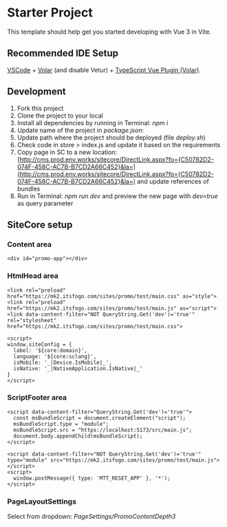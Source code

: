 # Starter Project

This template should help get you started developing with Vue 3 in Vite.

## Recommended IDE Setup

[VSCode](https://code.visualstudio.com/) + [Volar](https://marketplace.visualstudio.com/items?itemName=Vue.volar) (and disable Vetur) + [TypeScript Vue Plugin (Volar)](https://marketplace.visualstudio.com/items?itemName=Vue.vscode-typescript-vue-plugin).

## Development

1. Fork this project  
2. Clone the project to your local  
3. Install all dependencies by running in Terminal: *npm i*  
4. Update name of the project in *package.json:*  
5. Update path where the project should be deployed (file *deploy.sh*)  
6. Check code in store > index.js and update it based on the requirements  
7. Copy page in SC to a new location: [http://cms.prod.env.works/sitecore/DirectLink.aspx?fo={C50782D2-074F-458C-AC7B-B7CD2A66C452}&la=](http://cms.prod.env.works/sitecore/DirectLink.aspx?fo={C50782D2-074F-458C-AC7B-B7CD2A66C452}&la=) and update references of bundles  
8. Run in Terminal: *npm run dev* and preview the new page with *dev=true* as query parameter  
## SiteCore setup

### Content area
```
<div id="promo-app"></div>
```
### HtmlHead area
```
<link rel="preload" href="https://mk2.itsfogo.com/sites/promo/test/main.css" as="style">  
<link rel="preload" href="https://mk2.itsfogo.com/sites/promo/test/main.js" as="script">  
<link data-content-filter="NOT QueryString.Get('dev')='true'" rel="stylesheet" href="https://mk2.itsfogo.com/sites/promo/test/main.css">  
  
<script>  
window.siteConfig = {  
  label: '${core:domain}',  
  language: '${core:sclang}',  
  isMobile: '_|Device.IsMobile|_',  
  isNative: '_|NativeApplication.IsNative|_'  
}  
</script>  
```
### ScriptFooter area
```
<script data-content-filter="QueryString.Get('dev')='true'">  
  const msBundleScript = document.createElement("script");  
  msBundleScript.type = "module";  
  msBundleScript.src = "https://localhost:5173/src/main.js";  
  document.body.appendChild(msBundleScript);  
</script>  
  
<script data-content-filter="NOT QueryString.Get('dev')='true'" type="module" src="https://mk2.itsfogo.com/sites/promo/test/main.js"></script>  
<script>  
  window.postMessage({ type: 'MTT_RESET_APP' }, '*');  
</script>  
```

### PageLayoutSettings
Select from dropdown: *PageSettings/PromoContentDepth3*